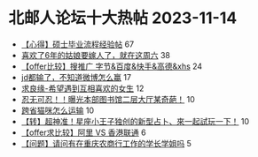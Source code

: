 # 北邮人论坛十大热帖 2023-11-14

- [【心得】硕士毕业流程经验帖](https://bbs.byr.cn/article/StudyShare/206677) 67
- [喜欢了6年的姑娘要嫁人了，就在这周六](https://bbs.byr.cn/article/Feeling/3204019) 38
- [【offer比较】搜推广 字节&amp;百度&amp;快手&amp;高德&amp;xhs](https://bbs.byr.cn/article/Job/2199640) 24
- [jd都输了，不知道微博怎么赢](https://bbs.byr.cn/article/Talking/6405338) 17
- [求良缘-希望遇到互相喜欢的女生](https://bbs.byr.cn/article/Friends/2047545) 12
- [忍无可忍！！曝光本部图书馆二层大厅某奇葩！](https://bbs.byr.cn/article/Picture/3349604) 10
- [跨省猫咪怎么运输](https://bbs.byr.cn/article/Pet/157281) 10
- [【转】超神准！星座小王子独创的新型占卜、來一起試玩一下！](https://bbs.byr.cn/article/Constellations/326533) 10
- [【offer求比较】阿里 VS 香港联通](https://bbs.byr.cn/article/WorkLife/1206618) 6
- [【问题】请问有在重庆农商行工作的学长学姐吗](https://bbs.byr.cn/article/Chongqing/25337) 5


